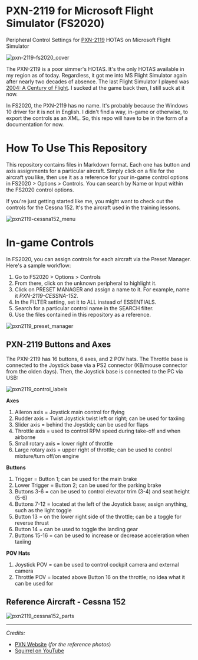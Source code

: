 # PXN-2119 for Microsoft Flight Simulator (FS2020)
Peripheral Control Settings for [PXN-2119](http://www.e-pxn.com/products/arcade-stick/pxn-2119) HOTAS on Microsoft Flight Simulator

![pxn-2119-fs2020_cover](https://user-images.githubusercontent.com/9207205/91651241-dbc39280-eabc-11ea-9c29-29563ef03a79.jpg)

The PXN-2119 is a poor simmer's HOTAS. It's the only HOTAS available in my region as of today. Regardless, it got me into MS Flight Simulator again after nearly two decades of absence. The last Flight Simulator I played was [2004: A Century of Flight](https://en.wikipedia.org/wiki/Microsoft_Flight_Simulator_2004:_A_Century_of_Flight). I sucked at the game back then, I still suck at it now.

In FS2020, the PXN-2119 has no name. It's probably because the Windows 10 driver for it is not in English. I didn't find a way, in-game or otherwise, to export the controls as an XML. So, this repo will have to be in the form of a documentation for now.

# How To Use This Repository
This repository contains files in Markdown format. Each one has button and axis assignments for a particular aircraft. Simply click on a file for the aircraft you like, then use it as a reference for your in-game control options in FS2020 > Options > Controls. You can search by Name or Input within the FS2020 control options.

If you're just getting started like me, you might want to check out the controls for the Cessna 152. It's the aircraft used in the training lessons.

![pxn2119-cessna152_menu](https://user-images.githubusercontent.com/9207205/91654032-4df5a080-ead8-11ea-87d2-9b3e58267865.jpg)

# In-game Controls
In FS2020, you can assign controls for each aircraft via the Preset Manager. Here's a sample workflow:

1. Go to FS2020 > Options > Controls
2. From there, click on the unknown peripheral to highlight it.
3. Click on PRESET MANAGER and assign a name to it. For example, name it _PXN-2119-CESSNA-152_.
4. In the FILTER setting, set it to ALL instead of ESSENTIALS.
5. Search for a particular control name in the SEARCH filter.
6. Use the files contained in this repository as a reference.

![pxn2119_preset_manager](https://user-images.githubusercontent.com/9207205/91654131-028fc200-ead9-11ea-8033-e2629cbb9471.jpg)

## PXN-2119 Buttons and Axes
The PXN-2119 has 16 buttons, 6 axes, and 2 POV hats. The Throttle base is connected to the Joystick base via a PS2 connector (KB/mouse connector from the olden days). Then, the Joystick base is connected to the PC via USB:

![pxn2119_control_labels](https://user-images.githubusercontent.com/9207205/91651736-d9643700-eac2-11ea-996f-206442c51563.jpg)

**Axes**
1. Aileron axis = Joystick main control for flying
2. Rudder axis = Twist Joystick twist left or right; can be used for taxiing
3. Slider axis = behind the Joystick; can be used for flaps
4. Throttle axis = used to control RPM speed during take-off and when airborne
5. Small rotary axis = lower right of throttle
6. Large rotary axis = upper right of throttle; can be used to control mixture/turn off/on engine

**Buttons**
1. Trigger = Button 1; can be used for the main brake
2. Lower Trigger = Button 2; can be used for the parking brake
3. Buttons 3-6 = can be used to control elevator trim (3-4) and seat height (5-6)
4. Buttons 7-12 = located at the left of the Joystick base; assign anything, such as the light toggle
5. Button 13 = on the lower right side of the throttle; can be a toggle for reverse thrust
6. Button 14 = can be used to toggle the landing gear
7. Buttons 15-16 = can be used to increase or decrease acceleration when taxiing

**POV Hats**
1. Joystick POV = can be used to control cockpit camera and external camera
2. Throttle POV = located above Button 16 on the throttle; no idea what it can be used for

## Reference Aircraft - Cessna 152
![pxn2119_cessna152_parts](https://user-images.githubusercontent.com/9207205/91654003-23a3e300-ead8-11ea-8346-c31ab824a6cb.jpg)

***
_Credits:_

- [PXN Website](http://www.e-pxn.com) (_for the reference photos_)
- [Squirrel on YouTube](https://www.youtube.com/channel/UCSeb5KSN6BC1c0WwEjUzM_A)